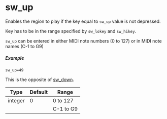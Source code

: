 ---
---
# sw_up

Enables the region to play if the key equal to `sw_up` value is not depressed.

Key has to be in the range specified by `sw_lokey` and `sw_hikey`.

`sw_up` can be entered in either MIDI note numbers (0 to 127) or
in MIDI note names (C-1 to G9)

##### Example

```
sw_up=49
```

This is the opposite of [sw_down](/opcodes/sw_down).

| Type    | Default | Range     | 
| ---     | ---     | ---       |
| integer | 0       | 0 to 127  |
|         |         | C-1 to G9 |
